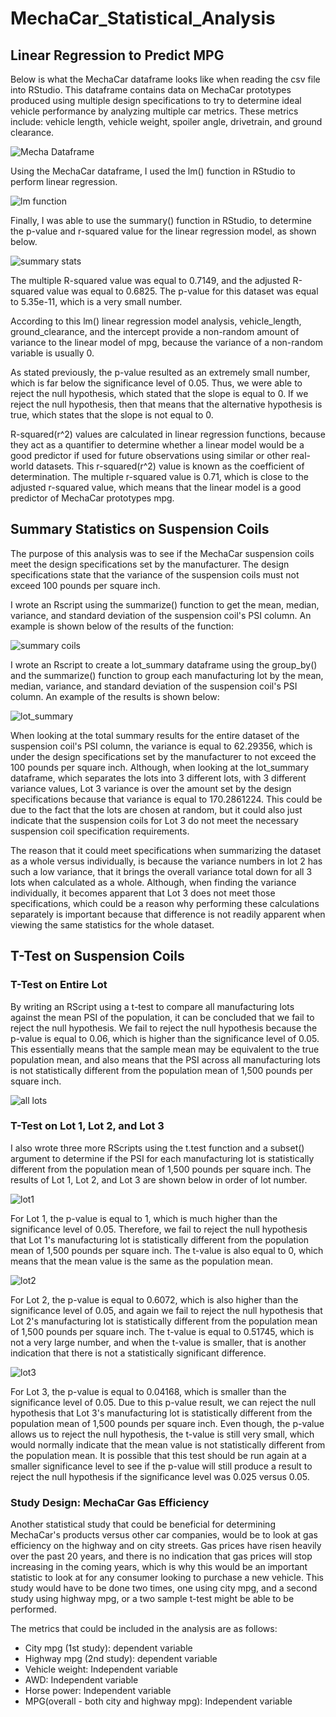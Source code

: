 # MechaCar_Statistical_Analysis

## Linear Regression to Predict MPG 

Below is what the MechaCar dataframe looks like when reading the csv file into RStudio. This dataframe contains data on MechaCar prototypes produced using multiple design specifications to try to determine ideal vehicle performance by analyzing multiple car metrics. These metrics include: vehicle length, vehicle weight, spoiler angle, drivetrain, and ground clearance. 

![Mecha Dataframe](https://github.com/Lucky777b/MechaCar_Statistical_Analysis/blob/main/resources/MechaCar_mpg_df.png)

Using the MechaCar dataframe, I used the lm() function in RStudio to perform linear regression. 

![lm function](https://github.com/Lucky777b/MechaCar_Statistical_Analysis/blob/main/resources/MechaCar_linear_regression_model_multiple.png)

Finally, I was able to use the summary() function in RStudio, to determine the p-value and r-squared value for the linear regression model, as shown below. 

![summary stats](https://github.com/Lucky777b/MechaCar_Statistical_Analysis/blob/main/resources/MechaCar_summary_statistics.png)

The multiple R-squared value was equal to 0.7149, and the adjusted R-squared value was equal to 0.6825. The p-value for this dataset was equal to 5.35e-11, which is a very small number. 

According to this lm() linear regression model analysis, vehicle_length, ground_clearance, and the intercept provide a non-random amount of variance to the linear model of mpg, because the variance of a non-random variable is usually 0. 

As stated previously, the p-value resulted as an extremely small number, which is far below the significance level of 0.05. Thus, we were able to reject the null hypothesis, which stated that the slope is equal to 0. If we reject the null hypothesis, then that means that the alternative hypothesis is true, which states that the slope is not equal to 0. 

R-squared(r^2) values are calculated in linear regression functions, because they act as a quantifier to determine whether a linear model would be a good predictor if used for future observations using similar or other real-world datasets. This r-squared(r^2) value is known as the coefficient of determination. The multiple r-squared value is 0.71, which is close to the adjusted r-squared value, which means that the linear model is a good predictor of MechaCar prototypes mpg. 


## Summary Statistics on Suspension Coils

The purpose of this analysis was to see if the MechaCar suspension coils meet the design specifications set by the manufacturer. The design specifications state that the variance of the suspension coils must not exceed 100 pounds per square inch. 

I wrote an Rscript using the summarize() function to get the mean, median, variance, and standard deviation of the suspension coil's PSI column. An example is shown below of the results of the function: 

![summary coils](https://github.com/Lucky777b/MechaCar_Statistical_Analysis/blob/main/resources/suspCoil_total_summary.png)

I wrote an Rscript to create a lot_summary dataframe using the group_by() and the summarize() function to group each manufacturing lot by the mean, median, variance, and standard deviation of the suspension coil's PSI column. An example of the results is shown below: 

![lot_summary](https://github.com/Lucky777b/MechaCar_Statistical_Analysis/blob/main/resources/suspCoil_lot_summary.png)

When looking at the total summary results for the entire dataset of the suspension coil's PSI column, the variance is equal to 62.29356, which is under the design specifications set by the manufacturer to not exceed the 100 pounds per square inch. Although, when looking at the lot_summary dataframe, which separates the lots into 3 different lots, with 3 different variance values, Lot 3 variance is over the amount set by the design specifications because that variance is equal to 170.2861224. This could be due to the fact that the lots are chosen at random, but it could also just indicate that the suspension coils for Lot 3 do not meet the necessary suspension coil specification requirements. 

The reason that it could meet specifications when summarizing the dataset as a whole versus individually, is because the variance numbers in lot 2 has such a low variance, that it brings the overall variance total down for all 3 lots when calculated as a whole. Although, when finding the variance individually, it becomes apparent that Lot 3 does not meet those specifications, which could be a reason why performing these calculations separately is important because that difference is not readily apparent when viewing the same statistics for the whole dataset. 

## T-Test on Suspension Coils 

### T-Test on Entire Lot 

By writing an RScript using a t-test to compare all manufacturing lots against the mean PSI of the population, it can be concluded that we fail to reject the null hypothesis. We fail to reject the null hypothesis because the p-value is equal to 0.06, which is higher than the significance level of 0.05. This essentially means that the sample mean may be equivalent to the true population mean, and also means that the PSI across all manufacturing lots is not statistically different from the population mean of 1,500 pounds per square inch. 

![all lots](https://github.com/Lucky777b/MechaCar_Statistical_Analysis/blob/main/resources/t_test_all_lots.png)

### T-Test on Lot 1, Lot 2, and Lot 3

I also wrote three more RScripts using the t.test function and a subset() argument to determine if the PSI for each manufacturing lot is statistically different from the population mean of 1,500 pounds per square inch. The results of Lot 1, Lot 2, and Lot 3 are shown below in order of lot number. 

![lot1](https://github.com/Lucky777b/MechaCar_Statistical_Analysis/blob/main/resources/t_test_Lot1.png)

For Lot 1, the p-value is equal to 1, which is much higher than the significance level of 0.05. Therefore, we fail to reject the null hypothesis that Lot 1's manufacturing lot is statistically different from the population mean of 1,500 pounds per square inch. The t-value is also equal to 0, which means that the mean value is the same as the population mean. 

![lot2](https://github.com/Lucky777b/MechaCar_Statistical_Analysis/blob/main/resources/t_test_Lot2.png)

For Lot 2, the p-value is equal to 0.6072, which is also higher than the significance level of 0.05, and again we fail to reject the null hypothesis that Lot 2's manufacturing lot is statistically different from the population mean of 1,500 pounds per square inch. The t-value is equal to 0.51745, which is not a very large number, and when the t-value is smaller, that is another indication that there is not a statistically significant difference.

![lot3](https://github.com/Lucky777b/MechaCar_Statistical_Analysis/blob/main/resources/t_test_Lot3.png)

For Lot 3, the p-value is equal to 0.04168, which is smaller than the significance level of 0.05. Due to this p-value result, we can reject the null hypothesis that Lot 3's manufacturing lot is statistically different from the population mean of 1,500 pounds per square inch. Even though, the p-value allows us to reject the null hypothesis, the t-value is still very small, which would normally indicate that the mean value is not statistically different from the population mean. It is possible that this test should be run again at a smaller significance level to see if the p-value will still produce a result to reject the null hypothesis if the significance level was 0.025 versus 0.05. 

### Study Design: MechaCar Gas Efficiency 

Another statistical study that could be beneficial for determining MechaCar's products versus other car companies, would be to look at gas efficiency on the highway and on city streets. Gas prices have risen heavily over the past 20 years, and there is no indication that gas prices will stop increasing in the coming years, which is why this would be an important statistic to look at for any consumer looking to purchase a new vehicle. This study would have to be done two times, one using city mpg, and a second study using highway mpg, or a two sample t-test might be able to be performed. 

The metrics that could be included in the analysis are as follows: 

* City mpg (1st study): dependent variable 
* Highway mpg (2nd study): dependent variable
* Vehicle weight: Independent variable 
* AWD: Independent variable 
* Horse power: Independent variable 
* MPG(overall - both city and highway mpg): Independent variable